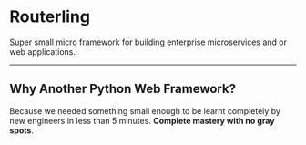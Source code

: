 # Routerling

Super small micro framework for building enterprise microservices and or web applications.

-----------------------

## Why Another Python Web Framework?

Because we needed something small enough to be learnt completely by new engineers in less than 5 minutes. **Complete mastery with no gray spots**.
